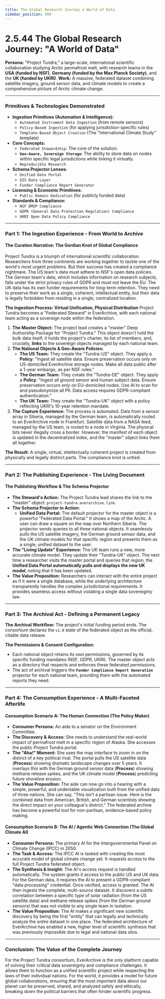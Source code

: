 ```yaml
---
title: The Global Research Journey a World of Data
sidebar_position: 999
---
```


# 2.5.44 The Global Research Journey: "A World of Data"

**Persona:** "Project Tundra," a large-scale, international scientific collaboration studying Arctic permafrost melt, with research teams in the **USA (funded by NSF)**, **Germany (funded by the Max Planck Society)**, and the **UK (funded by UKRI)**.
**Work:** A massive, federated dataset combining satellite imagery, ground sensor data, and climate models to create a comprehensive picture of Arctic climate change.

---

### **Primitives & Technologies Demonstrated**

*   **Ingestion Primitives (Automation & Intelligence):**
    *   `Automated Instrument Data Ingestion` (from remote sensors)
    *   `Policy-Based Ingestion` (for applying jurisdiction-specific rules)
    *   `Template-Based Object Creation` (The "International Climate Study" template)
*   **Core Concepts:**
    *   `Federated Stewardship`: The core of the solution.
    *   **`Geo-Aware, Sovereign Storage`**: The ability to store data on nodes within specific legal jurisdictions while linking it virtually.
    *   `Reproducible Research`
*   **Schema Projector Lenses:**
    *   `Unified Data Portal`
    *   `GIS Data Layer`
    *   `Funder Compliance Report Generator`
*   **Licensing & Economic Primitives:**
    *   `Public Domain Dedication` (for publicly funded data)
*   **Standards & Compliance:**
    *   `NSF DMSP Compliance`
    *   `GDPR (General Data Protection Regulation) Compliance`
    *   `UKRI Open Data Policy Compliance`

---

### **Part 1: The Ingestion Experience - From World to Archive**

#### **The Curation Narrative: The Gordian Knot of Global Compliance**
Project Tundra is a triumph of international scientific collaboration. Researchers from three continents are working together to tackle one of the world's most urgent problems. But their success has created a compliance nightmare. The US team's data must adhere to NSF's open data policies. The German team's data, which includes information on research subjects, falls under the strict privacy rules of GDPR and must not leave the EU. The UK data has its own funder requirements for long-term retention. They need to preserve their work as a single, coherent, intellectual entity, but their data is legally forbidden from residing in a single, centralized location.

**The Ingestion Process: Virtual Unification, Physical Distribution**
Project Tundra becomes a "Federated Steward" in EverArchive, with each national team acting as a sovereign node within the federation.

1.  **The Master Object:** The project lead creates a "master" Deep Authorship Package for "Project Tundra." This object doesn't hold the bulk data itself; it holds the project's charter, its list of members, and, crucially, **links** to the sovereign objects managed by each national team.
2.  **The National Objects & Geo-Aware Policies:**
    *   **The US Team:** They create the "Tundra-US" object. They apply a **Policy**: "Ingest all satellite data. Ensure preservation occurs only on US-domiciled EverArchive storage nodes. Make all data public after a 1-year embargo, as per NSF rules."
    *   **The German Team:** They create the "Tundra-DE" object. They apply a **Policy**: "Ingest all ground sensor and human subject data. Ensure preservation occurs *only* on EU-domiciled nodes. Use AI to scan for and pseudonymize all PII. Data access requires GDPR-compliant authentication."
    *   **The UK Team:** They create the "Tundra-UK" object with a policy reflecting UKRI's 10-year retention mandate.
3.  **The Capture Experience:** The process is automated. Data from a sensor array in Siberia, managed by the German team, is automatically routed to an EverArchive node in Frankfurt. Satellite data from a NASA feed, managed by the US team, is routed to a node in Virginia. The physical bits never illegally cross a border. However, the manifest of each object is updated in the decentralized index, and the "master" object links them all together.

**The Result:** A single, virtual, intellectually coherent project is created from physically and legally distinct parts. The compliance knot is untied.

---

### **Part 2: The Publishing Experience - The Living Document**

#### **The Publishing Workflow & The Schema Projector**
*   **The Steward's Action:** The Project Tundra lead shares the link to the "master" object: `project-tundra.everarchive.link`.
*   **The Schema Projector in Action:**
    *   **Unified Data Portal:** The default projector for the master object is a powerful "Federated Data Portal." It shows a map of the Arctic. A user can draw a square on the map over Northern Siberia. The projector sends queries to all three national objects. It seamlessly pulls the US satellite imagery, the German ground sensor data, and the UK climate models for that specific region and presents them as a single, unified dataset to the user.
*   **The "Living Update" Experience:** The UK team runs a new, more accurate climate model. They update their "Tundra-UK" object. The next time a researcher visits the master portal and queries that region, the **Unified Data Portal automatically pulls and displays the new UK model**, noting that it has been updated.
*   **The Value Proposition:** Researchers can interact with the entire project as if it were a single database, while the underlying architecture transparently handles the complex jurisdictional requirements. It provides seamless access without violating a single data sovereignty law.

---

### **Part 3: The Archival Act - Defining a Permanent Legacy**

**The Archival Workflow:**
The project's initial funding period ends. The consortium declares the `v1.0` state of the federated object as the official, citable data release.

**The Permissions & Consent Configuration:**
*   Each national object retains its own permissions, governed by its specific funding mandates (NSF, GDPR, UKRI). The master object acts as a directory that respects and enforces these federated permissions.
*   The act of archival triggers the **`Funder Compliance Report Generation`** projector for each national team, providing them with the automated reports they need.

---

### **Part 4: The Consumption Experience - A Multi-Faceted Afterlife**

#### **Consumption Scenario A: The Human Connection (The Policy Maker)**
*   **Consumer Persona:** An aide to a senator on the Environment Committee.
*   **The Discovery & Access:** She needs to understand the real-world impact of permafrost melt in a specific region of Alaska. She accesses the public Project Tundra portal.
*   **The "Aha!" Moment:** She uses the map interface to zoom in on the district of a key political rival. The portal pulls the US satellite data (**Process**) showing dramatic landscape changes over 5 years. It overlays this with the German ground sensor data (**Process**) showing methane release spikes, and the UK climate model (**Process**) predicting future shoreline erosion.
*   **The Value Proposition:** The aide can now go into a hearing with a simple, powerful, and undeniable visualization built from the unified data of three nations. She can say, "This isn't a partisan issue. Here is the combined data from American, British, and German scientists showing the direct impact on your colleague's district." The federated archive has become a powerful tool for non-partisan, evidence-based policy making.

#### **Consumption Scenario B: The AI / Agentic Web Connection (The Global Climate AI)**
*   **Consumer Persona:** The primary AI for the Intergovernmental Panel on Climate Change (IPCC) in 2050.
*   **The Task & Access:** The IPCC AI is tasked with creating the most accurate model of global climate change yet. It requests access to the full Project Tundra federated object.
*   **The Synthesis & Insight:** The AI's access request is handled automatically. The system grants it access to the public US and UK data. For the German data, it requires the AI to present a GDPR-compliant "data processing" credential. Once verified, access is granted. The AI then ingests the complete, multi-source dataset. It discovers a subtle correlation between a specific type of solar radiation (from the US satellite data) and methane release spikes (from the German ground sensors) that was not visible to any single team in isolation.
*   **The Value Proposition:** The AI makes a significant new scientific discovery by being the first "entity" that can legally and technically analyze the *entire* dataset in one place. The federated architecture of EverArchive has enabled a new, higher level of scientific synthesis that was previously impossible due to legal and national data silos.

---

### **Conclusion: The Value of the Complete Journey**
For the Project Tundra consortium, EverArchive is the only platform capable of solving their critical data sovereignty and compliance challenges. It allows them to function as a unified scientific project while respecting the laws of their individual nations. For the world, it provides a model for future global collaborations, ensuring that the most important data about our planet can be preserved, shared, and analyzed safely and ethically, breaking down the political barriers that often hinder scientific progress.